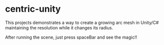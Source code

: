 # centric-unity

This projects demonstrates a way to create a growing arc mesh in Unity/C# 
maintaining the resolution while it changes its radius.

After running the scene, just press spaceBar and see the magic!! 